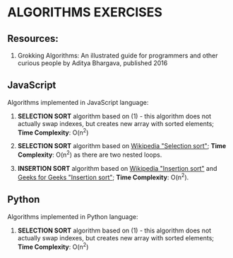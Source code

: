 # ALGORITHMS EXERCISES

## Resources:

1. Grokking Algorithms: An illustrated guide for programmers and other curious people by Aditya Bhargava, published 2016

## JavaScript

Algorithms implemented in JavaScript language:

1.  **SELECTION SORT** algorithm based on (1) - this algorithm does not actually swap indexes, but creates new array with sorted elements; **Time Complexity**: O(n<sup>2</sup>)

2.  **SELECTION SORT** algorithm based on [Wikipedia "Selection sort"](https://pl.wikipedia.org/wiki/Sortowanie_przez_wybieranie "Wikipedia 'Selection sort'"); **Time Complexity**: O(n<sup>2</sup>) as there are two nested loops.

3.  **INSERTION SORT** algorithm based on [Wikipedia "Insertion sort"](https://pl.wikipedia.org/wiki/Sortowanie_przez_wstawianie "Wikipedia 'Insertion sort'") and [Geeks for Geeks "Insertion sort"](https://www.geeksforgeeks.org/insertion-sort/ "Geeks for Geeks 'Insertion sort'"); **Time Complexity**: O(n<sup>2</sup>).

## Python

Algorithms implemented in Python language:

1.  **SELECTION SORT** algorithm based on (1) - this algorithm does not actually swap indexes, but creates new array with sorted elements; **Time Complexity**: O(n<sup>2</sup>)
